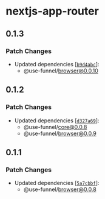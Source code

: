 # nextjs-app-router

## 0.1.3

### Patch Changes

- Updated dependencies [[`b9d4abc`](https://github.com/toss/use-funnel/commit/b9d4abc59a3cabdf29e1004c09780e284beafc2b)]:
  - @use-funnel/browser@0.0.10

## 0.1.2

### Patch Changes

- Updated dependencies [[`d327a69`](https://github.com/toss/use-funnel/commit/d327a6959687309591859a80b05524a8ca714a80)]:
  - @use-funnel/core@0.0.8
  - @use-funnel/browser@0.0.9

## 0.1.1

### Patch Changes

- Updated dependencies [[`5a7cbbf`](https://github.com/toss/use-funnel/commit/5a7cbbff6c06eb66bf26e7a6ccbe2acc664f4f37)]:
  - @use-funnel/browser@0.0.8

